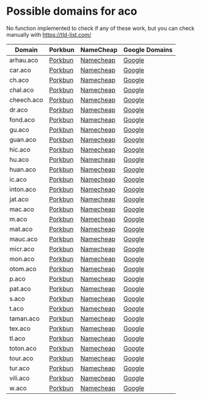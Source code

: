 # Possible domains for aco

No function implemented to check if any of these work, but you can check manually with https://tld-list.com/

| Domain | Porkbun | NameCheap | Google Domains |
|---|---|---|---|
| arhau.aco | [Porkbun](https://porkbun.com/checkout/search?prb=e814663da1&tlds=&idnLanguage=&search=search&q=arhau.aco) | [Namecheap](https://www.namecheap.com/domains/registration/results/?domain=arhau.aco) | [Google](https://domains.google.com/registrar/search?searchTerm=arhau.aco) |
| car.aco | [Porkbun](https://porkbun.com/checkout/search?prb=e814663da1&tlds=&idnLanguage=&search=search&q=car.aco) | [Namecheap](https://www.namecheap.com/domains/registration/results/?domain=car.aco) | [Google](https://domains.google.com/registrar/search?searchTerm=car.aco) |
| ch.aco | [Porkbun](https://porkbun.com/checkout/search?prb=e814663da1&tlds=&idnLanguage=&search=search&q=ch.aco) | [Namecheap](https://www.namecheap.com/domains/registration/results/?domain=ch.aco) | [Google](https://domains.google.com/registrar/search?searchTerm=ch.aco) |
| chal.aco | [Porkbun](https://porkbun.com/checkout/search?prb=e814663da1&tlds=&idnLanguage=&search=search&q=chal.aco) | [Namecheap](https://www.namecheap.com/domains/registration/results/?domain=chal.aco) | [Google](https://domains.google.com/registrar/search?searchTerm=chal.aco) |
| cheech.aco | [Porkbun](https://porkbun.com/checkout/search?prb=e814663da1&tlds=&idnLanguage=&search=search&q=cheech.aco) | [Namecheap](https://www.namecheap.com/domains/registration/results/?domain=cheech.aco) | [Google](https://domains.google.com/registrar/search?searchTerm=cheech.aco) |
| dr.aco | [Porkbun](https://porkbun.com/checkout/search?prb=e814663da1&tlds=&idnLanguage=&search=search&q=dr.aco) | [Namecheap](https://www.namecheap.com/domains/registration/results/?domain=dr.aco) | [Google](https://domains.google.com/registrar/search?searchTerm=dr.aco) |
| fond.aco | [Porkbun](https://porkbun.com/checkout/search?prb=e814663da1&tlds=&idnLanguage=&search=search&q=fond.aco) | [Namecheap](https://www.namecheap.com/domains/registration/results/?domain=fond.aco) | [Google](https://domains.google.com/registrar/search?searchTerm=fond.aco) |
| gu.aco | [Porkbun](https://porkbun.com/checkout/search?prb=e814663da1&tlds=&idnLanguage=&search=search&q=gu.aco) | [Namecheap](https://www.namecheap.com/domains/registration/results/?domain=gu.aco) | [Google](https://domains.google.com/registrar/search?searchTerm=gu.aco) |
| guan.aco | [Porkbun](https://porkbun.com/checkout/search?prb=e814663da1&tlds=&idnLanguage=&search=search&q=guan.aco) | [Namecheap](https://www.namecheap.com/domains/registration/results/?domain=guan.aco) | [Google](https://domains.google.com/registrar/search?searchTerm=guan.aco) |
| hic.aco | [Porkbun](https://porkbun.com/checkout/search?prb=e814663da1&tlds=&idnLanguage=&search=search&q=hic.aco) | [Namecheap](https://www.namecheap.com/domains/registration/results/?domain=hic.aco) | [Google](https://domains.google.com/registrar/search?searchTerm=hic.aco) |
| hu.aco | [Porkbun](https://porkbun.com/checkout/search?prb=e814663da1&tlds=&idnLanguage=&search=search&q=hu.aco) | [Namecheap](https://www.namecheap.com/domains/registration/results/?domain=hu.aco) | [Google](https://domains.google.com/registrar/search?searchTerm=hu.aco) |
| huan.aco | [Porkbun](https://porkbun.com/checkout/search?prb=e814663da1&tlds=&idnLanguage=&search=search&q=huan.aco) | [Namecheap](https://www.namecheap.com/domains/registration/results/?domain=huan.aco) | [Google](https://domains.google.com/registrar/search?searchTerm=huan.aco) |
| ic.aco | [Porkbun](https://porkbun.com/checkout/search?prb=e814663da1&tlds=&idnLanguage=&search=search&q=ic.aco) | [Namecheap](https://www.namecheap.com/domains/registration/results/?domain=ic.aco) | [Google](https://domains.google.com/registrar/search?searchTerm=ic.aco) |
| inton.aco | [Porkbun](https://porkbun.com/checkout/search?prb=e814663da1&tlds=&idnLanguage=&search=search&q=inton.aco) | [Namecheap](https://www.namecheap.com/domains/registration/results/?domain=inton.aco) | [Google](https://domains.google.com/registrar/search?searchTerm=inton.aco) |
| jat.aco | [Porkbun](https://porkbun.com/checkout/search?prb=e814663da1&tlds=&idnLanguage=&search=search&q=jat.aco) | [Namecheap](https://www.namecheap.com/domains/registration/results/?domain=jat.aco) | [Google](https://domains.google.com/registrar/search?searchTerm=jat.aco) |
| mac.aco | [Porkbun](https://porkbun.com/checkout/search?prb=e814663da1&tlds=&idnLanguage=&search=search&q=mac.aco) | [Namecheap](https://www.namecheap.com/domains/registration/results/?domain=mac.aco) | [Google](https://domains.google.com/registrar/search?searchTerm=mac.aco) |
| m.aco | [Porkbun](https://porkbun.com/checkout/search?prb=e814663da1&tlds=&idnLanguage=&search=search&q=m.aco) | [Namecheap](https://www.namecheap.com/domains/registration/results/?domain=m.aco) | [Google](https://domains.google.com/registrar/search?searchTerm=m.aco) |
| mat.aco | [Porkbun](https://porkbun.com/checkout/search?prb=e814663da1&tlds=&idnLanguage=&search=search&q=mat.aco) | [Namecheap](https://www.namecheap.com/domains/registration/results/?domain=mat.aco) | [Google](https://domains.google.com/registrar/search?searchTerm=mat.aco) |
| mauc.aco | [Porkbun](https://porkbun.com/checkout/search?prb=e814663da1&tlds=&idnLanguage=&search=search&q=mauc.aco) | [Namecheap](https://www.namecheap.com/domains/registration/results/?domain=mauc.aco) | [Google](https://domains.google.com/registrar/search?searchTerm=mauc.aco) |
| micr.aco | [Porkbun](https://porkbun.com/checkout/search?prb=e814663da1&tlds=&idnLanguage=&search=search&q=micr.aco) | [Namecheap](https://www.namecheap.com/domains/registration/results/?domain=micr.aco) | [Google](https://domains.google.com/registrar/search?searchTerm=micr.aco) |
| mon.aco | [Porkbun](https://porkbun.com/checkout/search?prb=e814663da1&tlds=&idnLanguage=&search=search&q=mon.aco) | [Namecheap](https://www.namecheap.com/domains/registration/results/?domain=mon.aco) | [Google](https://domains.google.com/registrar/search?searchTerm=mon.aco) |
| otom.aco | [Porkbun](https://porkbun.com/checkout/search?prb=e814663da1&tlds=&idnLanguage=&search=search&q=otom.aco) | [Namecheap](https://www.namecheap.com/domains/registration/results/?domain=otom.aco) | [Google](https://domains.google.com/registrar/search?searchTerm=otom.aco) |
| p.aco | [Porkbun](https://porkbun.com/checkout/search?prb=e814663da1&tlds=&idnLanguage=&search=search&q=p.aco) | [Namecheap](https://www.namecheap.com/domains/registration/results/?domain=p.aco) | [Google](https://domains.google.com/registrar/search?searchTerm=p.aco) |
| pat.aco | [Porkbun](https://porkbun.com/checkout/search?prb=e814663da1&tlds=&idnLanguage=&search=search&q=pat.aco) | [Namecheap](https://www.namecheap.com/domains/registration/results/?domain=pat.aco) | [Google](https://domains.google.com/registrar/search?searchTerm=pat.aco) |
| s.aco | [Porkbun](https://porkbun.com/checkout/search?prb=e814663da1&tlds=&idnLanguage=&search=search&q=s.aco) | [Namecheap](https://www.namecheap.com/domains/registration/results/?domain=s.aco) | [Google](https://domains.google.com/registrar/search?searchTerm=s.aco) |
| t.aco | [Porkbun](https://porkbun.com/checkout/search?prb=e814663da1&tlds=&idnLanguage=&search=search&q=t.aco) | [Namecheap](https://www.namecheap.com/domains/registration/results/?domain=t.aco) | [Google](https://domains.google.com/registrar/search?searchTerm=t.aco) |
| taman.aco | [Porkbun](https://porkbun.com/checkout/search?prb=e814663da1&tlds=&idnLanguage=&search=search&q=taman.aco) | [Namecheap](https://www.namecheap.com/domains/registration/results/?domain=taman.aco) | [Google](https://domains.google.com/registrar/search?searchTerm=taman.aco) |
| tex.aco | [Porkbun](https://porkbun.com/checkout/search?prb=e814663da1&tlds=&idnLanguage=&search=search&q=tex.aco) | [Namecheap](https://www.namecheap.com/domains/registration/results/?domain=tex.aco) | [Google](https://domains.google.com/registrar/search?searchTerm=tex.aco) |
| tl.aco | [Porkbun](https://porkbun.com/checkout/search?prb=e814663da1&tlds=&idnLanguage=&search=search&q=tl.aco) | [Namecheap](https://www.namecheap.com/domains/registration/results/?domain=tl.aco) | [Google](https://domains.google.com/registrar/search?searchTerm=tl.aco) |
| toton.aco | [Porkbun](https://porkbun.com/checkout/search?prb=e814663da1&tlds=&idnLanguage=&search=search&q=toton.aco) | [Namecheap](https://www.namecheap.com/domains/registration/results/?domain=toton.aco) | [Google](https://domains.google.com/registrar/search?searchTerm=toton.aco) |
| tour.aco | [Porkbun](https://porkbun.com/checkout/search?prb=e814663da1&tlds=&idnLanguage=&search=search&q=tour.aco) | [Namecheap](https://www.namecheap.com/domains/registration/results/?domain=tour.aco) | [Google](https://domains.google.com/registrar/search?searchTerm=tour.aco) |
| tur.aco | [Porkbun](https://porkbun.com/checkout/search?prb=e814663da1&tlds=&idnLanguage=&search=search&q=tur.aco) | [Namecheap](https://www.namecheap.com/domains/registration/results/?domain=tur.aco) | [Google](https://domains.google.com/registrar/search?searchTerm=tur.aco) |
| vili.aco | [Porkbun](https://porkbun.com/checkout/search?prb=e814663da1&tlds=&idnLanguage=&search=search&q=vili.aco) | [Namecheap](https://www.namecheap.com/domains/registration/results/?domain=vili.aco) | [Google](https://domains.google.com/registrar/search?searchTerm=vili.aco) |
| w.aco | [Porkbun](https://porkbun.com/checkout/search?prb=e814663da1&tlds=&idnLanguage=&search=search&q=w.aco) | [Namecheap](https://www.namecheap.com/domains/registration/results/?domain=w.aco) | [Google](https://domains.google.com/registrar/search?searchTerm=w.aco) |
